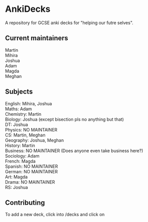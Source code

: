 # AnkiDecks
A repository for GCSE anki decks for "helping our futre selves".

## Current maintainers  
Martin  
Mihira  
Joshua  
Adam  
Magda  
Meghan  

## Subjects
English:    Mihira, Joshua  
Maths:      Adam  
Chemistry:  Martin  
Biology:    Joshua (except bisection pls no anything but that)  
DT:         Joshua  
Physics:    NO MAINTAINER  
CS:         Martin, Meghan  
Geography:  Joshua, Meghan  
History:    Martin  
Business:   NO MAINTAINER (Does anyone even take business here?)  
Sociology:  Adam  
French:     Magda  
Spanish:    NO MAINTAINER  
German:     NO MAINTAINER  
Art:        Magda  
Drama:      NO MAINTAINER  
RS:         Joshua  

## Contributing
To add a new deck, click into /decks and click on
